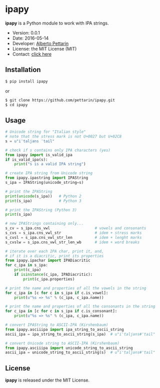 # ipapy

**ipapy** is a Python module to work with IPA strings.

* Version: 0.0.1
* Date: 2016-05-14
* Developer: [Alberto Pettarin](http://www.albertopettarin.it/)
* License: the MIT License (MIT)
* Contact: [click here](http://www.albertopettarin.it/contact.html)

## Installation

```bash
$ pip install ipapy
```

or

```bash
$ git clone https://github.com/pettarin/ipapy.git
$ cd ipapy
```

## Usage

```python
# Unicode string for "Italian style"
# note that the stress mark is not U+0027 but U+02C8
s = u"iˈtaljans ˈtail"

# check if s contains only IPA characters (yes)
from ipapy import is_valid_ipa
if is_valid_ipa(s):
    print("s is a valid IPA string")

# create IPA string from Unicode string
from ipapy.ipastring import IPAString
s_ipa = IPAString(unicode_string=s)

# print the IPAString
print(unicode(s_ipa))   # Python 2
print(s_ipa)            # Python 3

# print the IPAString (Python 3)
print(s_ipa)

# new IPAStrings containing only...
s_cv = s_ipa.cns_vwl                    # vowels and consonants
s_cvs = s_ipa.cns_vwl_str               # idem + stress marks
s_cvsl = s_ipa.cns_vwl_str_len          # idem + lenght marks
s_cvslw = s_ipa.cns_vwl_str_len_wb      # idem + word breaks 

# iterate over each IPA char, print it, and,
# if it is a diacritic, print its properties
from ipapy.ipachar import IPADiacritic
for c_ipa in s_ipa:
    print(c_ipa)
    if isinstance(c_ipa, IPADiacritic):
        print(c_ipa.properties)        

# print the name and properties of all the vowels in the string
for c_ipa in [c for c in s_ipa if c.is_vowel]:
    print(u"%s => %s" % (c_ipa, c_ipa.name))

# print the name and properties of all the consonants in the string
for c_ipa in [c for c in s_ipa if c.is_consonant]:
    print(u"%s => %s" % (c_ipa, c_ipa.name))

# convert IPAString to ASCII-IPA (Kirshenbaum)
from ipapy.asciiipa import ipa_string_to_ascii_string
ascii_ipa = ipa_string_to_ascii_string(s_ipa)  # u"i'taljans#'tail"

# convert Unicode string to ASCII-IPA (Kirshenbaum)
from ipapy.asciiipa import unicode_string_to_ascii_string
ascii_ipa = unicode_string_to_ascii_string(s)  # u"i'taljans#'tail"
```

## License

**ipapy** is released under the MIT License.



